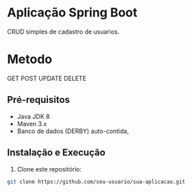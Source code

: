 # Aplicação Spring Boot 

CRUD simples de cadastro de usuarios. 

# Metodo 
GET
POST
UPDATE
DELETE

## Pré-requisitos

- Java JDK 8 
- Maven 3.x 
- Banco de dados (DERBY)  auto-contida, 

## Instalação e Execução

1. Clone este repositório:

```bash
git clone https://github.com/seu-usuario/sua-aplicacao.git
